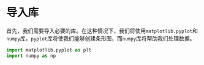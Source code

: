 # 导入库

首先，我们需要导入必要的库。在这种情况下，我们将使用`matplotlib.pyplot`和`numpy`库。`pyplot`库将使我们能够创建条形图，而`numpy`库将帮助我们处理数据。

```python
import matplotlib.pyplot as plt
import numpy as np
```
